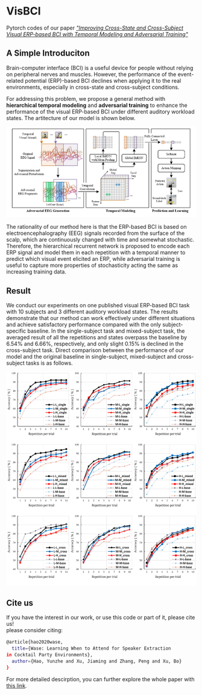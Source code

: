 # VisBCI
Pytorch codes of our paper [*"Improving Cross-State and Cross-Subject Visual ERP-based BCI with Temporal Modeling and Adversarial Training"*](https://github.com/aispeech-lab/VisBCI)

## A Simple Introduciton 
Brain-computer interface (BCI) is a useful device for people without relying on peripheral nerves and muscles. However, the performance of the event-related potential (ERP)-based BCI declines when applying it to the real environments, especially in cross-state and cross-subject conditions. 

For addressing this problem, we propose a general method with **hierarchical temporal modeling** and **adversarial training** to enhance the performance of the visual ERP-based BCI under different auditory workload states. The artitecture of our model is shown below.

<div align=center><img src="https://github.com/aispeech-lab/VisBCI/blob/main/assets/framework.jpg"></div>
 
The rationality of our method here is that the ERP-based BCI is based on electroencephalography (EEG) signals recorded from the surface of the scalp, which are continuously changed with time and somewhat stochastic. Therefore, the hierarchical recurrent network is proposed to encode each ERP signal and model them in each repetition with a temporal manner to predict which visual event elicited an ERP, while adversarial training is useful to capture more properties of stochasticity acting the same as increasing training data.

## Result                                                                
We conduct our experiments on one published visual ERP-based BCI task with 10 subjects and 3 different auditory workload states. The results demonstrate that our method can work effectively under different situations and achieve satisfactory performance compared with the only subject-specific baseline. In the single-subject task and mixed-subject task, the averaged result of all the repetitions and states overpass the baseline by 6.54% and 6.66%, respectively, and only slight 0.15% is declined in the cross-subject task. Direct comparison between the performance of our model and the original baseline in single-subject, mixed-subject and cross-subject tasks is as follows. 
<div align=center><img src="https://github.com/aispeech-lab/VisBCI/blob/main/assets/acc-all.png"></div>

## Cite us
If you have the interest in our work, or use this code or part of it, please cite us!  
please consider citing:
```bash
@article{hao2020wase,
  title={Wase: Learning When to Attend for Speaker Extraction  
in Cocktail Party Environments},
  author={Hao, Yunzhe and Xu, Jiaming and Zhang, Peng and Xu, Bo}
}
```
For more detailed descirption, you can further explore the whole paper with [this link](https://github.com/aispeech-lab/VisBCI).

